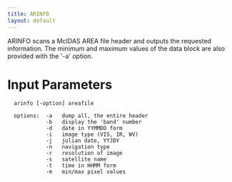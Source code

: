```yaml
---
title: ARINFO
layout: default
---
```


ARINFO scans a McIDAS AREA file header and outputs the requested information.
  The minimum and maximum values of the data block are also provided with the
  '-a' option.
  
# Input Parameters
    
      arinfo [-option] areafile
    
      options:  -a   dump all, the entire header
                -b   display the 'band' number
                -d   date in YYMMDD form
                -i   image type (VIS, IR, WV)
                -j   julian date, YYJDY
                -n   navigation type
                -r   resolution of image
                -s   satellite name
                -t   time in HHMM form
                -m   min/max pixel values
